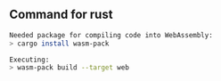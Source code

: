 ## Command for rust 


```bash
Needed package for compiling code into WebAssembly:
> cargo install wasm-pack

Executing:
> wasm-pack build --target web
```
